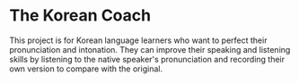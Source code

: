
# The Korean Coach

This project is for Korean language learners 
who want to perfect their pronunciation and intonation. 
They can improve their speaking and listening skills 
by listening to the native speaker's pronunciation and 
recording their own version to compare with the original.





